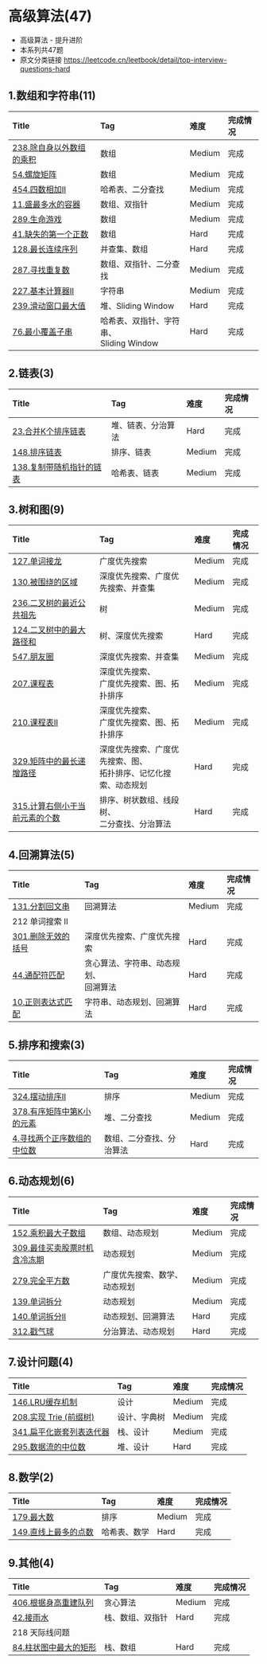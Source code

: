 # 高级算法(47)

- 高级算法 - 提升进阶
- 本系列共47题
- 原文分类链接 https://leetcode.cn/leetbook/detail/top-interview-questions-hard

## 1.数组和字符串(11)

| Title                                                                        | Tag                              | 难度     | 完成情况 |
| :------------------------------------------------------------------------------| :----------------------------------| :--------| :------|
| [238.除自身以外数组的乘积](https://leetcode.cn/problems/product-of-array-except-self/) | 数组                               | Medium | 完成   |
| [54.螺旋矩阵](https://leetcode.cn/problems/spiral-matrix/)                       | 数组                               | Medium | 完成   |
| [454.四数相加II](https://leetcode.cn/problems/4sum-ii/)                          | 哈希表、二分查找                         | Medium | 完成   |
| [11.盛最多水的容器](https://leetcode.cn/problems/container-with-most-water/)        | 数组、双指针                           | Medium | 完成   |
| [289.生命游戏](https://leetcode.cn/problems/game-of-life/)                       | 数组                               | Medium | 完成   |
| [41.缺失的第一个正数](https://leetcode.cn/problems/first-missing-positive/)          | 数组                               | Hard   | 完成   |
| [128.最长连续序列](https://leetcode.cn/problems/longest-consecutive-sequence/)     | 并查集、数组                           | Hard   | 完成   |
| [287.寻找重复数](https://leetcode.cn/problems/find-the-duplicate-number/)         | 数组、双指针、二分查找                      | Medium | 完成   |
| [227.基本计算器II](https://leetcode.cn/problems/basic-calculator-ii/)             | 字符串                              | Medium | 完成   |
| [239.滑动窗口最大值](https://leetcode.cn/problems/sliding-window-maximum/)          | 堆、Sliding Window                 | Hard   | 完成   |
| [76.最小覆盖子串](https://leetcode.cn/problems/minimum-window-substring/)          | 哈希表、双指针、字符串、<br />Sliding Window | Hard   | 完成   |

## 2.链表(3)

| Title                                                                         | Tag       | 难度     | 完成情况 |
| :-------------------------------------------------------------------------------| :-----------| :--------| :------|
| [23.合并K个排序链表](https://leetcode.cn/problems/merge-k-sorted-lists/)             | 堆、链表、分治算法 | Hard   | 完成   |
| [148.排序链表](https://leetcode.cn/problems/sort-list/)                           | 排序、链表     | Medium | 完成   |
| [138.复制带随机指针的链表](https://leetcode.cn/problems/copy-list-with-random-pointer/) | 哈希表、链表    | Medium | 完成   |

## 3.树和图(9)

| Title                                                                                   | Tag                                   | 难度     | 完成情况 |
| :-----------------------------------------------------------------------------------------| :---------------------------------------| :--------| :------|
| [127.单词接龙](https://leetcode.cn/problems/word-ladder/)                                   | 广度优先搜索                                | Medium | 完成   |
| [130.被围绕的区域](https://leetcode.cn/problems/surrounded-regions/)                          | 深度优先搜索、广度优先搜索、并查集                     | Medium | 完成   |
| [236.二叉树的最近公共祖先](https://leetcode.cn/problems/lowest-common-ancestor-of-a-binary-tree/) | 树                                     | Medium | 完成   |
| [124.二叉树中的最大路径和](https://leetcode.cn/problems/binary-tree-maximum-path-sum/)            | 树、深度优先搜索                              | Hard   | 完成   |
| [547.朋友圈](https://leetcode.cn/problems/friend-circles/)                                 | 深度优先搜索、并查集                            | Medium | 完成   |
| [207.课程表](https://leetcode.cn/problems/course-schedule/)                                | 深度优先搜索、<br />广度优先搜索、图、拓扑排序            | Medium | 完成   |
| [210.课程表II](https://leetcode.cn/problems/course-schedule-ii/)                           | 深度优先搜索、<br />广度优先搜索、图、拓扑排序            | Medium | 完成   |
| [329.矩阵中的最长递增路径](https://leetcode.cn/problems/longest-increasing-path-in-a-matrix/)     | 深度优先搜索、广度优先搜索、图、<br />拓扑排序、记忆化搜索、动态规划 | Hard   | 完成   |
| [315.计算右侧小于当前元素的个数](https://leetcode.cn/problems/count-of-smaller-numbers-after-self/)  | 排序、树状数组、线段树、<br />二分查找、分治算法           | Hard   | 完成   |

## 4.回溯算法(5)

| Title                                                                   | Tag                      | 难度     | 完成情况 |
| :-------------------------------------------------------------------------| :--------------------------| :--------| :------|
| [131.分割回文串](https://leetcode.cn/problems/palindrome-partitioning/)      | 回溯算法                     | Medium | 完成   |
| 212 单词搜索 II                                                             |                          |        |      |
| [301.删除无效的括号](https://leetcode.cn/problems/remove-invalid-parentheses/) | 深度优先搜索、广度优先搜索            | Hard   | 完成   |
| [44.通配符匹配](https://leetcode.cn/problems/wildcard-matching/)             | 贪心算法、字符串、动态规划、<br />回溯算法 | Hard   | 完成   |
| [10.正则表达式匹配](https://leetcode.cn/problems/regular-expression-matching/) | 字符串、动态规划、回溯算法            | Hard   | 完成   |

## 5.排序和搜索(3)

| Title                                                                                    | Tag          | 难度     | 完成情况 |
| :------------------------------------------------------------------------------------------| :--------------| :--------| :------|
| [324.摆动排序II](https://leetcode.cn/problems/wiggle-sort-ii/)                               | 排序           | Medium | 完成   |
| [378.有序矩阵中第K小的元素](https://leetcode.cn/problems/kth-smallest-element-in-a-sorted-matrix/) | 堆、二分查找       | Medium | 完成   |
| [4.寻找两个正序数组的中位数](https://leetcode.cn/problems/median-of-two-sorted-arrays/)              | 数组、二分查找、分治算法 | Hard   | 完成   |

## 6.动态规划(6)

| Title                                                                                           | Tag            | 难度     | 完成情况 |
| :-------------------------------------------------------------------------------------------------| :----------------| :--------| :------|
| [152.乘积最大子数组](https://leetcode.cn/problems/maximum-product-subarray/)                           | 数组、动态规划        | Medium | 完成   |
| [309.最佳买卖股票时机含冷冻期](https://leetcode.cn/problems/best-time-to-buy-and-sell-stock-with-cooldown/) | 动态规划           | Medium | 完成   |
| [279.完全平方数](https://leetcode.cn/problems/perfect-squares/)                                      | 广度优先搜索、数学、动态规划 | Medium | 完成   |
| [139.单词拆分](https://leetcode.cn/problems/word-break/)                                            | 动态规划           | Medium | 完成   |
| [140.单词拆分II](https://leetcode.cn/problems/word-break-ii/)                                       | 动态规划、回溯算法      | Hard   | 完成   |
| [312.戳气球](https://leetcode.cn/problems/burst-balloons/)                                         | 分治算法、动态规划      | Hard   | 完成   |

## 7.设计问题(4)

| Title                                                                         | Tag    | 难度     | 完成情况 |
| :-------------------------------------------------------------------------------| :--------| :--------| :------|
| [146.LRU缓存机制](https://leetcode.cn/problems/lru-cache/)                        | 设计     | Medium | 完成   |
| [208.实现 Trie (前缀树)](https://leetcode.cn/problems/implement-trie-prefix-tree/) | 设计、字典树 | Medium | 完成   |
| [341.扁平化嵌套列表迭代器](https://leetcode.cn/problems/flatten-nested-list-iterator/)  | 栈、设计   | Medium | 完成   |
| [295.数据流的中位数](https://leetcode.cn/problems/find-median-from-data-stream/)     | 堆、设计   | Hard   | 完成   |

## 8.数学(2)

| Title                                                              | Tag    | 难度     | 完成情况 |
| :--------------------------------------------------------------------| :--------| :--------| :------|
| [179.最大数](https://leetcode.cn/problems/largest-number/)            | 排序     | Medium | 完成   |
| [149.直线上最多的点数](https://leetcode.cn/problems/max-points-on-a-line/) | 哈希表、数学 | Hard   | 完成   |

## 9.其他(4)

| Title                                                                        | Tag      | 难度     | 完成情况 |
| :------------------------------------------------------------------------------| :----------| :--------| :------|
| [406.根据身高重建队列](https://leetcode.cn/problems/queue-reconstruction-by-height/) | 贪心算法     | Medium | 完成   |
| [42.接雨水](https://leetcode.cn/problems/trapping-rain-water/)                  | 栈、数组、双指针 | Hard   | 完成   |
| 218 天际线问题                                                                    |          |        |      |
| [84.柱状图中最大的矩形](https://leetcode.cn/problems/largest-rectangle-in-histogram/) | 栈、数组     | Hard   | 完成   |